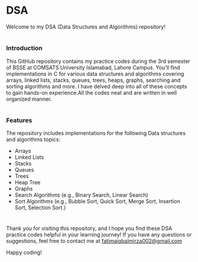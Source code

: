 

# DSA
Welcome to my DSA (Data Structures and Algorithms) repository!
 
 # <h3>Introduction</h3>
This GitHub repository contains my practice codes during the 3rd semester of BSSE at COMSATS University Islamabad, Lahore Campus. You'll find implementations in C for various data structures and algorithms covering arrays, linked lists, stacks, queues, trees, heaps, graphs, searching and sorting algorithms and more. I have delved deep into all of these concepts to gain hands-on experience.All the codes neat and are written in well organized manner.

# <h3>Features</h3>
The repository includes implementations for the following Data structures and algorithms topics:

- Arrays
- Linked Lists
- Stacks
- Queues
- Trees
- Heap Tree
- Graphs
- Search Algorithms (e.g., Binary Search, Linear Search)
- Sort Algorithms (e.g., Bubble Sort, Quick Sort, Merge Sort, Insertion Sort, Selection Sort.)

# 
Thank you for visiting this repository, and I hope you find these DSA practice codes helpful in your learning journey! If you have any questions or suggestions, 
feel free to contact me at fatimaiqbalmirza002@gmail.com

Happy coding!


